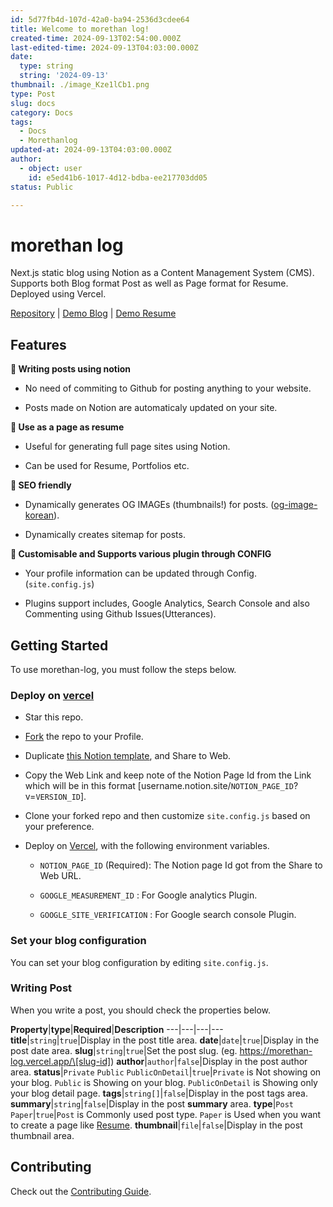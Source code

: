 ```yaml
---
id: 5d77fb4d-107d-42a0-ba94-2536d3cdee64
title: Welcome to morethan log!
created-time: 2024-09-13T02:54:00.000Z
last-edited-time: 2024-09-13T04:03:00.000Z
date:
  type: string
  string: '2024-09-13'
thumbnail: ./image_Kze1lCb1.png
type: Post
slug: docs
category: Docs
tags:
  - Docs
  - Morethanlog
updated-at: 2024-09-13T04:03:00.000Z
author:
  - object: user
    id: e5ed41b6-1017-4d12-bdba-ee217703dd05
status: Public

---
```


# morethan log

Next.js static blog using Notion as a Content Management System (CMS). Supports both Blog format Post as well as Page format for Resume. Deployed using Vercel.

[Repository](https://github.com/morethanmin/morethan-log) | [Demo Blog](https://morethan-log.vercel.app/) | [Demo Resume](https://morethan-log.vercel.app/resume)

## Features

**📒 Writing posts using notion**

*   No need of commiting to Github for posting anything to your website.

*   Posts made on Notion are automaticaly updated on your site.

**📄 Use as a page as resume**

*   Useful for generating full page sites using Notion.

*   Can be used for Resume, Portfolios etc.

**👀 SEO friendly**

*   Dynamically generates OG IMAGEs (thumbnails!) for posts. ([og-image-korean](https://github.com/morethanmin/og-image-korean)).

*   Dynamically creates sitemap for posts.

**🤖 Customisable and Supports various plugin through CONFIG**

*   Your profile information can be updated through Config. (`site.config.js`)

*   Plugins support includes, Google Analytics, Search Console and also Commenting using Github Issues(Utterances).

## Getting Started

To use morethan-log, you must follow the steps below.

### Deploy on [vercel](https://vercel.com/)

*   Star this repo.

*   [Fork](https://github.com/morethanmin/morethan-log/fork) the repo to your Profile.

*   Duplicate [this Notion template](/c5e396e0ba1345faad1cacddffe1cf53), and Share to Web.

*   Copy the Web Link and keep note of the Notion Page Id from the Link which will be in this format \[username.notion.site/`NOTION_PAGE_ID`?v=`VERSION_ID`].

*   Clone your forked repo and then customize `site.config.js` based on your preference.

*   Deploy on [Vercel](https://vercel.com/), with the following environment variables.

    *   `NOTION_PAGE_ID` (Required): The Notion page Id got from the Share to Web URL.

    *   `GOOGLE_MEASUREMENT_ID` : For Google analytics Plugin.

    *   `GOOGLE_SITE_VERIFICATION` : For Google search console Plugin.

### Set your blog configuration

You can set your blog configuration by editing `site.config.js`.

### Writing Post

When you write a post, you should check the properties below.

**Property**|**type**|**Required**|**Description**
\---|---|---|---
**title**|`string`|`true`|Display in the post title area.
**date**|`date`|`true`|Display in the post date area.
**slug**|`string`|`true`|Set the post slug. (eg. https://morethan-log.vercel.app/\[slug-id])
**author**|`author`|`false`|Display in the post author area.
**status**|`Private` `Public` `PublicOnDetail`|`true`|`Private` is Not showing on your blog.
`Public` is Showing on your blog.
`PublicOnDetail` is Showing only your blog detail page.
**tags**|`string[]`|`false`|Display in the post tags area.
**summary**|`string`|`false`|Display in the post **summary** area.
**type**|`Post` `Paper`|`true`|`Post` is Commonly used post type.
`Paper` is  Used when you want to create a page like [Resume](https://morethan-log.vercel.app/resume).
**thumbnail**|`file`|`false`|Display in the post thumbnail area.

## Contributing

Check out the [Contributing Guide](https://file+.vscode-resource.vscode-cdn.net/Users/leesangmin/workspace/morethan-log/.github/CONTRIBUTING.md).

